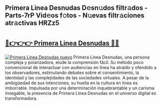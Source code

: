 ## Primera Linea Desnudas D𝚎sn𝚞dos filtr𝚊dos - Parts-7rP Vid𝚎os f𝚘tos - N𝚞evas filtr𝚊ciones atr𝚊ctivas HRZz5

# <h2><a href="http://mb2wvk.tromn.icu/?c=Primera+Linea+Desnudas">🔗👉👉👉 Primera Linea Desnudas 🔗🔗</a></h2>

[![Primera Linea Desnudas nuevo](https://i.imgur.com/pEAQMta.gif)](http://mb2wvk.tromn.icu/?c=Primera+Linea+Desnudas)
Primera Linea Desnudas, una persona compleja y polarizadora, elude la comprensión fácil. Su método poco convencional de interactuar con audiencias en línea ha atraído y ofendido a los observadores, estimulando debates sobre el consentimiento, la identidad y las complejidades de las sociedades virtuales. A pesar de la ambigüedad de sus intenciones, su huella en la cultura en línea es imborrable. Impulsada por una determinación inquebrantable y un carisma innegable, la presencia de Primera Linea Desnudas en el universo digital es transformadora.
